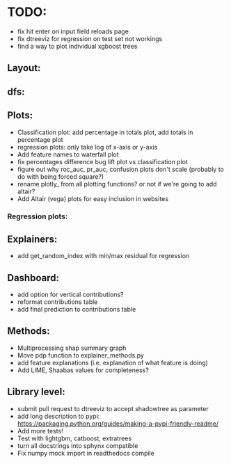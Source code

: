 
# TODO:
- fix hit enter on input field reloads page
- fix dtreeviz for regression on test set not workings
- find a way to plot individual xgboost trees

## Layout:

## dfs:


## Plots:
- Classification plot: add percentage in totals plot, add totals in percentage plot
- regression plots: only take log of x-axis or y-axis
- Add feature names to waterfall plot
- fix percentages difference bug lift plot vs classification plot
- figure out why roc_auc, pr_auc, confusion plots don't scale (probably to do with being forced square?)
- rename plotly_ from all plotting functions? or not if we're going to add altair?
- Add Altair (vega) plots for easy inclusion in websites

### Regression plots:

## Explainers:
- add get_random_index with min/max residual for regression

## Dashboard:
- add option for vertical contributions?
- reformat contributions table
- add final prediction to contributions table

## Methods:
- Multiprocessing shap summary graph 
- Move pdp function to explainer_methods.py
- add feature explanations (i.e. explanation of what feature is doing)
- Add LIME, Shaabas values for completeness?

## Library level:
- submit pull request to dtreeviz to accept shadowtree as parameter
- add long description to pypi: https://packaging.python.org/guides/making-a-pypi-friendly-readme/
- Add more tests!
- Test with lightgbm, catboost, extratrees
- turn all docstrings into sphynx compatible
- Fix numpy mock import in readthedocs compile

